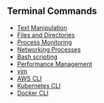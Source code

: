 ## Terminal Commands 

- [Text Manipulation](./text-manipulation.md)
- [Files and Directories](./filesdirectories.md)
- [Process Monitoring](./process-monitoring.md)
- [Networking Processes](../Networking/networking-commands.md)
- [Bash scripting](./shell-scripting.md)
- [Performance Management](./performance-management.md)
- [vim](./vim.md)
- [AWS CLI]()
- [Kubernetes CLI]()
- [Docker CLI]()
